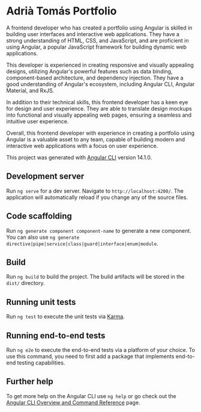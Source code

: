 # Adrià Tomás Portfolio

A frontend developer who has created a portfolio using Angular is skilled in building user interfaces and interactive web applications. They have a strong understanding of HTML, CSS, and JavaScript, and are proficient in using Angular, a popular JavaScript framework for building dynamic web applications.

This developer is experienced in creating responsive and visually appealing designs, utilizing Angular's powerful features such as data binding, component-based architecture, and dependency injection. They have a good understanding of Angular's ecosystem, including Angular CLI, Angular Material, and RxJS.

In addition to their technical skills, this frontend developer has a keen eye for design and user experience. They are able to translate design mockups into functional and visually appealing web pages, ensuring a seamless and intuitive user experience.

Overall, this frontend developer with experience in creating a portfolio using Angular is a valuable asset to any team, capable of building modern and interactive web applications with a focus on user experience.


This project was generated with [Angular CLI](https://github.com/angular/angular-cli) version 14.1.0.

## Development server

Run `ng serve` for a dev server. Navigate to `http://localhost:4200/`. The application will automatically reload if you change any of the source files.

## Code scaffolding

Run `ng generate component component-name` to generate a new component. You can also use `ng generate directive|pipe|service|class|guard|interface|enum|module`.

## Build

Run `ng build` to build the project. The build artifacts will be stored in the `dist/` directory.

## Running unit tests

Run `ng test` to execute the unit tests via [Karma](https://karma-runner.github.io).

## Running end-to-end tests

Run `ng e2e` to execute the end-to-end tests via a platform of your choice. To use this command, you need to first add a package that implements end-to-end testing capabilities.

## Further help

To get more help on the Angular CLI use `ng help` or go check out the [Angular CLI Overview and Command Reference](https://angular.io/cli) page.
